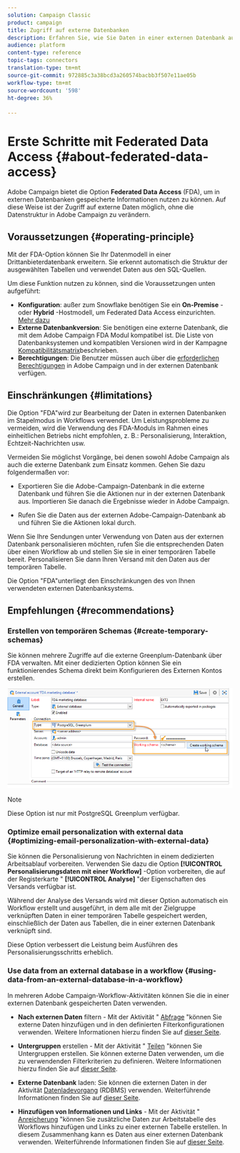 ```yaml
---
solution: Campaign Classic
product: campaign
title: Zugriff auf externe Datenbanken
description: Erfahren Sie, wie Sie Daten in einer externen Datenbank aufrufen und verarbeiten können
audience: platform
content-type: reference
topic-tags: connectors
translation-type: tm+mt
source-git-commit: 972885c3a38bcd3a260574bacbb3f507e11ae05b
workflow-type: tm+mt
source-wordcount: '598'
ht-degree: 36%

---
```



# Erste Schritte mit Federated Data Access {#about-federated-data-access}

Adobe Campaign bietet die Option **Federated Data Access** (FDA), um in externen Datenbanken gespeicherte Informationen nutzen zu können. Auf diese Weise ist der Zugriff auf externe Daten möglich, ohne die Datenstruktur in Adobe Campaign zu verändern.

## Voraussetzungen {#operating-principle}

Mit der FDA-Option können Sie Ihr Datenmodell in einer Drittanbieterdatenbank erweitern. Sie erkennt automatisch die Struktur der ausgewählten Tabellen und verwendet Daten aus den SQL-Quellen.

Um diese Funktion nutzen zu können, sind die Voraussetzungen unten aufgeführt:

* **Konfiguration**: außer zum Snowflake benötigen Sie ein **On-Premise** - oder **Hybrid** -Hostmodell, um Federated Data Access einzurichten. [Mehr dazu](../../installation/using/hosting-models.md)
* **Externe Datenbankversion**: Sie benötigen eine externe Datenbank, die mit dem Adobe Campaign FDA Modul kompatibel ist. Die Liste von Datenbanksystemen und kompatiblen Versionen wird in der Kampagne [Kompatibilitätsmatrix](../../rn/using/compatibility-matrix.md#FederatedDataAccessFDA)beschrieben.
* **Berechtigungen**: Die Benutzer müssen auch über die [erforderlichen Berechtigungen](../../installation/using/remote-database-access-rights.md) in Adobe Campaign und in der externen Datenbank verfügen.

## Einschränkungen {#limitations}

Die Option &quot;FDA&quot;wird zur Bearbeitung der Daten in externen Datenbanken im Stapelmodus in Workflows verwendet. Um Leistungsprobleme zu vermeiden, wird die Verwendung des FDA-Moduls im Rahmen eines einheitlichen Betriebs nicht empfohlen, z. B.: Personalisierung, Interaktion, Echtzeit-Nachrichten usw.

Vermeiden Sie möglichst Vorgänge, bei denen sowohl Adobe Campaign als auch die externe Datenbank zum Einsatz kommen. Gehen Sie dazu folgendermaßen vor:

* Exportieren Sie die Adobe-Campaign-Datenbank in die externe Datenbank und führen Sie die Aktionen nur in der externen Datenbank aus. Importieren Sie danach die Ergebnisse wieder in Adobe Campaign.

* Rufen Sie die Daten aus der externen Adobe-Campaign-Datenbank ab und führen Sie die Aktionen lokal durch.

Wenn Sie Ihre Sendungen unter Verwendung von Daten aus der externen Datenbank personalisieren möchten, rufen Sie die entsprechenden Daten über einen Workflow ab und stellen Sie sie in einer temporären Tabelle bereit. Personalisieren Sie dann Ihren Versand mit den Daten aus der temporären Tabelle.

Die Option &quot;FDA&quot;unterliegt den Einschränkungen des von Ihnen verwendeten externen Datenbanksystems.

## Empfehlungen {#recommendations}

### Erstellen von temporären Schemas {#create-temporary-schemas}

Sie können mehrere Zugriffe auf die externe Greenplum-Datenbank über FDA verwalten. Mit einer dedizierten Option können Sie ein funktionierendes Schema direkt beim Konfigurieren des Externen Kontos erstellen.

![](assets/fda_work_table.png)

>[!NOTE]
>
>Diese Option ist nur mit PostgreSQL Greenplum verfügbar.

### Optimize email personalization with external data {#optimizing-email-personalization-with-external-data}

Sie können die Personalisierung von Nachrichten in einem dedizierten Arbeitsablauf vorbereiten. Verwenden Sie dazu die Option **[!UICONTROL Personalisierungsdaten mit einer Workflow]** -Option vorbereiten, die auf der Registerkarte &quot; **[!UICONTROL Analyse]** &quot;der Eigenschaften des Versands verfügbar ist.

Während der Analyse des Versands wird mit dieser Option automatisch ein Workflow erstellt und ausgeführt, in dem alle mit der Zielgruppe verknüpften Daten in einer temporären Tabelle gespeichert werden, einschließlich der Daten aus Tabellen, die in einer externen Datenbank verknüpft sind.

Diese Option verbessert die Leistung beim Ausführen des Personalisierungsschritts erheblich.

### Use data from an external database in a workflow {#using-data-from-an-external-database-in-a-workflow}

In mehreren Adobe Campaign-Workflow-Aktivitäten können Sie die in einer externen Datenbank gespeicherten Daten verwenden.

* **Nach externen Daten** filtern - Mit der Aktivität &quot; [Abfrage](../../workflow/using/targeting-data.md#selecting-data) &quot;können Sie externe Daten hinzufügen und in den definierten Filterkonfigurationen verwenden. Weitere Informationen hierzu finden Sie auf [dieser Seite](../../workflow/using/targeting-data.md#selecting-data).

* **Untergruppen** erstellen - Mit der Aktivität &quot; [Teilen](../../workflow/using/split.md) &quot;können Sie Untergruppen erstellen. Sie können externe Daten verwenden, um die zu verwendenden Filterkriterien zu definieren. Weitere Informationen hierzu finden Sie auf [dieser Seite](../../workflow/using/split.md).

* **Externe Datenbank** laden: Sie können die externen Daten in der Aktivität [Datenladevorgang](../../workflow/using/data-loading--rdbms-.md) (RDBMS) verwenden. Weiterführende Informationen finden Sie auf [dieser Seite](../../workflow/using/data-loading--rdbms-.md).

* **Hinzufügen von Informationen und Links** - Mit der Aktivität &quot; [Anreicherung](../../workflow/using/enrichment.md) &quot;können Sie zusätzliche Daten zur Arbeitstabelle des Workflows hinzufügen und Links zu einer externen Tabelle erstellen. In diesem Zusammenhang kann es Daten aus einer externen Datenbank verwenden. Weiterführende Informationen finden Sie auf [dieser Seite](../../workflow/using/enrichment.md).
